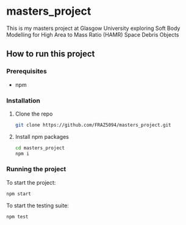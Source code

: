 # masters_project
This is my masters project at Glasgow University exploring Soft Body Modelling for High Area to Mass Ratio (HAMR) Space Debris Objects 

## How to run this project

### Prerequisites

* npm

### Installation

1. Clone the repo
   ```sh
   git clone https://github.com/FRAZ5094/masters_project.git
   ```
2. Install npm packages
   ```sh
   cd masters_project
   npm i
   ```
### Running the project

To start the project: 
```sh
npm start
```

To start the testing suite:

```sh
npm test
```
